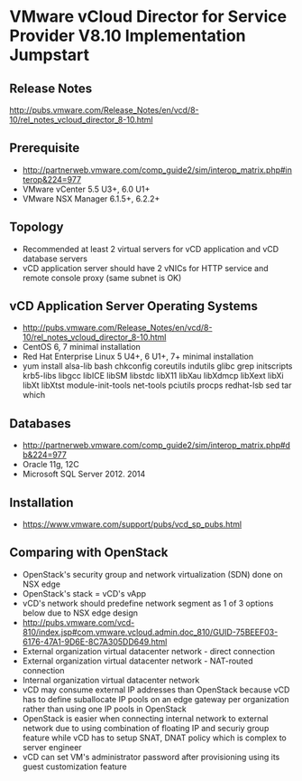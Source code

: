# VMware vCloud Director for Service Provider V8.10 Implementation Jumpstart

## Release Notes
http://pubs.vmware.com/Release_Notes/en/vcd/8-10/rel_notes_vcloud_director_8-10.html

## Prerequisite
* http://partnerweb.vmware.com/comp_guide2/sim/interop_matrix.php#interop&224=977
* VMware vCenter 5.5 U3+, 6.0 U1+
* VMware NSX Manager 6.1.5+, 6.2.2+

## Topology
* Recommended at least 2 virtual servers for vCD application and vCD database servers
* vCD application server should have 2 vNICs for HTTP service and remote console proxy (same subnet is OK)

## vCD Application Server Operating Systems
* http://pubs.vmware.com/Release_Notes/en/vcd/8-10/rel_notes_vcloud_director_8-10.html
* CentOS 6, 7 minimal installation
* Red Hat Enterprise Linux 5 U4+, 6 U1+, 7+ minimal installation
* yum install alsa-lib bash chkconfig coreutils indutils glibc grep initscripts krb5-libs libgcc libICE libSM libstdc libX11 libXau libXdmcp libXext libXi libXt libXtst module-init-tools net-tools pciutils procps redhat-lsb sed tar which

## Databases
* http://partnerweb.vmware.com/comp_guide2/sim/interop_matrix.php#db&224=977
* Oracle 11g, 12C
* Microsoft SQL Server 2012. 2014

## Installation
* https://www.vmware.com/support/pubs/vcd_sp_pubs.html

## Comparing with OpenStack
* OpenStack's security group and network virtualization (SDN) done on NSX edge
* OpenStack's stack = vCD's vApp
* vCD's network should predefine network segment as 1 of 3 options below due to NSX edge design
 * http://pubs.vmware.com/vcd-810/index.jsp#com.vmware.vcloud.admin.doc_810/GUID-75BEEF03-6176-47A1-9D6E-8C7A305DD649.html
 * External organization virtual datacenter network - direct connection
 * External organization virtual datacenter network - NAT-routed connection
 * Internal organization virtual datacenter network
* vCD may consume external IP addresses than OpenStack because vCD has to define suballocate IP pools on an edge gateway per organization rather than using one IP pools in OpenStack
* OpenStack is easier when connecting internal network to external network due to using combination of floating IP and securiy group feature while vCD has to setup SNAT, DNAT policy which is complex to server engineer
* vCD can set VM's administrator password after provisioning using its guest customization feature
